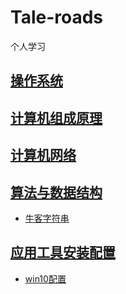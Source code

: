 # Tale-roads
个人学习



## [操作系统](https://github.com/stormblinger-ai/Tale-roads/tree/main/%E6%93%8D%E4%BD%9C%E7%B3%BB%E7%BB%9F)

## [计算机组成原理](https://github.com/stormblinger-ai/Tale-roads/tree/main/%E8%AE%A1%E7%AE%97%E6%9C%BA%E7%BB%84%E6%88%90%E5%8E%9F%E7%90%86)

## [计算机网络](https://github.com/stormblinger-ai/Tale-roads/tree/main/%E8%AE%A1%E7%AE%97%E6%9C%BA%E7%BD%91%E7%BB%9C)

## [算法与数据结构](https://github.com/stormblinger-ai/Tale-roads/tree/main/%E7%AE%97%E6%B3%95%E4%B8%8E%E6%95%B0%E6%8D%AE%E7%BB%93%E6%9E%84)

- [牛客字符串](/算法与数据结构/newcow字符串.md)

  


## [应用工具安装配置](https://github.com/stormblinger-ai/Tale-roads/tree/main/%E5%BA%94%E7%94%A8%E5%B7%A5%E5%85%B7%E5%AE%89%E8%A3%85%E9%85%8D%E7%BD%AE)

- [win10配置](/notes/应用工具安装配置/win10配置.md)

